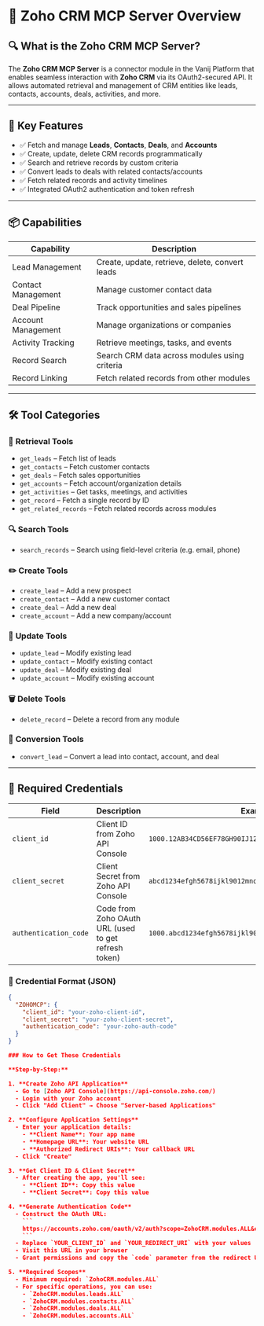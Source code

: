 # 🧠 Zoho CRM MCP Server Overview

## 🔍 What is the Zoho CRM MCP Server?
The **Zoho CRM MCP Server** is a connector module in the Vanij Platform that enables seamless interaction with **Zoho CRM** via its OAuth2-secured API. It allows automated retrieval and management of CRM entities like leads, contacts, accounts, deals, activities, and more.

---

## 🚀 Key Features

- ✅ Fetch and manage **Leads**, **Contacts**, **Deals**, and **Accounts**
- ✅ Create, update, delete CRM records programmatically
- ✅ Search and retrieve records by custom criteria
- ✅ Convert leads to deals with related contacts/accounts
- ✅ Fetch related records and activity timelines
- ✅ Integrated OAuth2 authentication and token refresh

---

## 📦 Capabilities

| Capability           | Description                                          |
|----------------------|------------------------------------------------------|
| Lead Management      | Create, update, retrieve, delete, convert leads      |
| Contact Management   | Manage customer contact data                         |
| Deal Pipeline        | Track opportunities and sales pipelines              |
| Account Management   | Manage organizations or companies                    |
| Activity Tracking    | Retrieve meetings, tasks, and events                 |
| Record Search        | Search CRM data across modules using criteria        |
| Record Linking       | Fetch related records from other modules             |

---

## 🛠️ Tool Categories

### 📁 **Retrieval Tools**
- `get_leads` – Fetch list of leads
- `get_contacts` – Fetch customer contacts
- `get_deals` – Fetch sales opportunities
- `get_accounts` – Fetch account/organization details
- `get_activities` – Get tasks, meetings, and activities
- `get_record` – Fetch a single record by ID
- `get_related_records` – Fetch related records across modules

### 🔍 **Search Tools**
- `search_records` – Search using field-level criteria (e.g. email, phone)

### ✏️ **Create Tools**
- `create_lead` – Add a new prospect
- `create_contact` – Add a new customer contact
- `create_deal` – Add a new deal
- `create_account` – Add a new company/account

### 🔄 **Update Tools**
- `update_lead` – Modify existing lead
- `update_contact` – Modify existing contact
- `update_deal` – Modify existing deal
- `update_account` – Modify existing account

### 🗑️ **Delete Tools**
- `delete_record` – Delete a record from any module

### 🔁 **Conversion Tools**
- `convert_lead` – Convert a lead into contact, account, and deal

---

## 🔐 Required Credentials

| Field                | Description                                       | Example                                                       |
|---------------------|---------------------------------------------------|---------------------------------------------------------------|
| `client_id`          | Client ID from Zoho API Console                  | `1000.12AB34CD56EF78GH90IJ12345678KLMN`                       |
| `client_secret`      | Client Secret from Zoho API Console              | `abcd1234efgh5678ijkl9012mnop3456qrst7890`                   |
| `authentication_code`| Code from Zoho OAuth URL (used to get refresh token) | `1000.abcd1234efgh5678ijkl9012mnop3456.qrst7890uvwx1234`     |

### 📄 Credential Format (JSON)

```json
{
  "ZOHOMCP": {
    "client_id": "your-zoho-client-id",
    "client_secret": "your-zoho-client-secret",
    "authentication_code": "your-zoho-auth-code"
  }
}

### How to Get These Credentials

**Step-by-Step:**

1. **Create Zoho API Application**
  - Go to [Zoho API Console](https://api-console.zoho.com/)
  - Login with your Zoho account
  - Click "Add Client" → Choose "Server-based Applications"

2. **Configure Application Settings**
  - Enter your application details:
    - **Client Name**: Your app name
    - **Homepage URL**: Your website URL
    - **Authorized Redirect URIs**: Your callback URL
  - Click "Create"

3. **Get Client ID & Client Secret**
  - After creating the app, you'll see:
    - **Client ID**: Copy this value
    - **Client Secret**: Copy this value

4. **Generate Authentication Code**
  - Construct the OAuth URL:
    ```
    https://accounts.zoho.com/oauth/v2/auth?scope=ZohoCRM.modules.ALL&client_id=YOUR_CLIENT_ID&response_type=code&redirect_uri=YOUR_REDIRECT_URI&access_type=offline
    ```
  - Replace `YOUR_CLIENT_ID` and `YOUR_REDIRECT_URI` with your values
  - Visit this URL in your browser
  - Grant permissions and copy the `code` parameter from the redirect URL

5. **Required Scopes**
  - Minimum required: `ZohoCRM.modules.ALL`
  - For specific operations, you can use:
    - `ZohoCRM.modules.leads.ALL`
    - `ZohoCRM.modules.contacts.ALL`
    - `ZohoCRM.modules.deals.ALL`
    - `ZohoCRM.modules.accounts.ALL`
